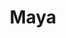 ---
title: Maya
crosslinks:
- Serendipity
- vfx
- IAmA
- livven
- anime
- computergraphics
- starcraft
---